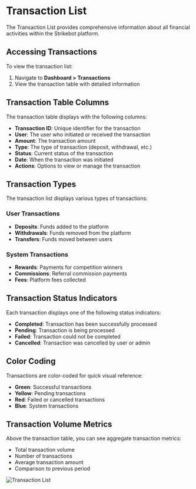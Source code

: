 # Transaction List

The Transaction List provides comprehensive information about all financial activities within the Strikebot platform.

## Accessing Transactions

To view the transaction list:

1. Navigate to **Dashboard > Transactions**
2. View the transaction table with detailed information

## Transaction Table Columns

The transaction table displays with the following columns:

- **Transaction ID**: Unique identifier for the transaction
- **User**: The user who initiated or received the transaction
- **Amount**: The transaction amount
- **Type**: The type of transaction (deposit, withdrawal, etc.)
- **Status**: Current status of the transaction
- **Date**: When the transaction was initiated
- **Actions**: Options to view or manage the transaction

## Transaction Types

The transaction list displays various types of transactions:

### User Transactions
- **Deposits**: Funds added to the platform
- **Withdrawals**: Funds removed from the platform
- **Transfers**: Funds moved between users

### System Transactions
- **Rewards**: Payments for competition winners
- **Commissions**: Referral commission payments
- **Fees**: Platform fees collected

## Transaction Status Indicators

Each transaction displays one of the following status indicators:

- **Completed**: Transaction has been successfully processed
- **Pending**: Transaction is being processed
- **Failed**: Transaction could not be completed
- **Cancelled**: Transaction was cancelled by user or admin

## Color Coding

Transactions are color-coded for quick visual reference:

- **Green**: Successful transactions
- **Yellow**: Pending transactions
- **Red**: Failed or cancelled transactions
- **Blue**: System transactions

## Transaction Volume Metrics

Above the transaction table, you can see aggregate transaction metrics:

- Total transaction volume
- Number of transactions
- Average transaction amount
- Comparison to previous period

![Transaction List](../assets/images/transaction-list.png)
